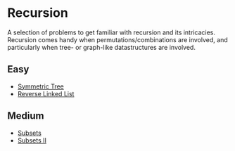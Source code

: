 # Recursion
A selection of problems to get familiar with recursion and its intricacies. Recursion comes handy when permutations/combinations are involved, and particularly when tree- or graph-like datastructures are involved.

## Easy
- [Symmetric Tree](https://leetcode.com/problems/symmetric-tree/)
- [Reverse Linked List](https://leetcode.com/problems/reverse-linked-list/)

## Medium
- [Subsets](https://leetcode.com/problems/subsets/)
- [Subsets II](https://leetcode.com/problems/subsets-ii/)
